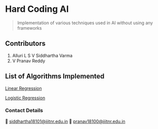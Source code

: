 # Hard Coding AI
> Implementation of various techniques used in AI without using any frameworks

## Contributors

1. Alluri L S V Siddhartha Varma 
2. V Pranav Reddy 

## List of Algorithms Implemented

   [Linear Regression](https://github.com/siddhartha18101/HardCoding_ML/blob/main/linear_regression.py)

   [Logistic Regression](https://github.com/siddhartha18101/HardCoding_ML/blob/main/logistic_regression.py)


### Contact Details

:email: siddhartha18101@iiitnr.edu.in
:email: pranav18100@iiitnr.edu.in
